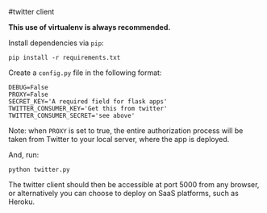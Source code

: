 #twitter client

**This use of virtualenv is always recommended.**

Install dependencies via `pip`:

```
pip install -r requirements.txt
```

Create a `config.py` file in the following format:

```
DEBUG=False
PROXY=False
SECRET_KEY='A required field for flask apps'
TWITTER_CONSUMER_KEY='Get this from twitter'
TWITTER_CONSUMER_SECRET='see above'
```

Note: when `PROXY` is set to true, the entire authorization process will be taken from Twitter to your local server, where the app is deployed.

And, run:

```
python twitter.py
```

The twitter client should then be accessible at port 5000 from any browser, or alternatively you can choose to deploy on SaaS platforms, such as Heroku.
